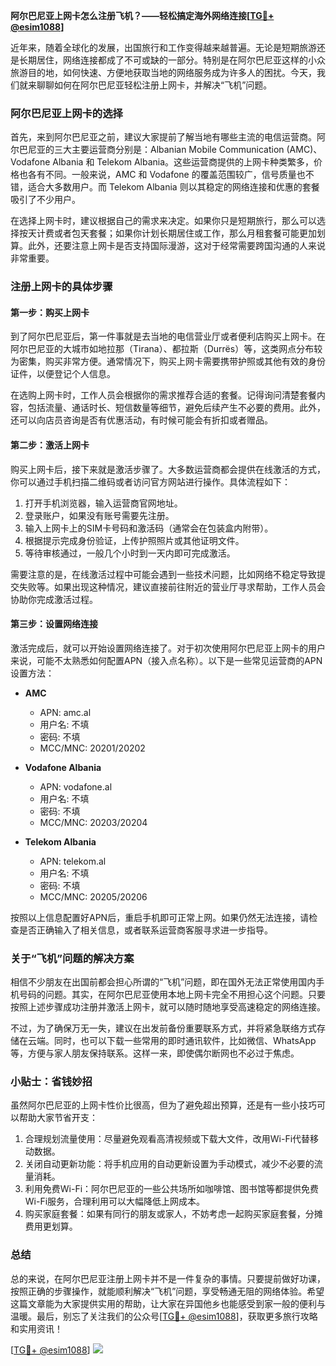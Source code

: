 **阿尔巴尼亚上网卡怎么注册飞机？——轻松搞定海外网络连接[[TG💪+ @esim1088](https://t.me/s/esim1088)]**

近年来，随着全球化的发展，出国旅行和工作变得越来越普遍。无论是短期旅游还是长期居住，网络连接都成了不可或缺的一部分。特别是在阿尔巴尼亚这样的小众旅游目的地，如何快速、方便地获取当地的网络服务成为许多人的困扰。今天，我们就来聊聊如何在阿尔巴尼亚轻松注册上网卡，并解决“飞机”问题。

### 阿尔巴尼亚上网卡的选择

首先，来到阿尔巴尼亚之前，建议大家提前了解当地有哪些主流的电信运营商。阿尔巴尼亚的三大主要运营商分别是：Albanian Mobile Communication (AMC)、Vodafone Albania 和 Telekom Albania。这些运营商提供的上网卡种类繁多，价格也各有不同。一般来说，AMC 和 Vodafone 的覆盖范围较广，信号质量也不错，适合大多数用户。而 Telekom Albania 则以其稳定的网络连接和优惠的套餐吸引了不少用户。

在选择上网卡时，建议根据自己的需求来决定。如果你只是短期旅行，那么可以选择按天计费或者包天套餐；如果你计划长期居住或工作，那么月租套餐可能更加划算。此外，还要注意上网卡是否支持国际漫游，这对于经常需要跨国沟通的人来说非常重要。

### 注册上网卡的具体步骤

#### 第一步：购买上网卡

到了阿尔巴尼亚后，第一件事就是去当地的电信营业厅或者便利店购买上网卡。在阿尔巴尼亚的大城市如地拉那（Tirana）、都拉斯（Durrës）等，这类网点分布较为密集，购买非常方便。通常情况下，购买上网卡需要携带护照或其他有效的身份证件，以便登记个人信息。

在选购上网卡时，工作人员会根据你的需求推荐合适的套餐。记得询问清楚套餐内容，包括流量、通话时长、短信数量等细节，避免后续产生不必要的费用。此外，还可以向店员咨询是否有优惠活动，有时候可能会有折扣或者赠品。

#### 第二步：激活上网卡

购买上网卡后，接下来就是激活步骤了。大多数运营商都会提供在线激活的方式，你可以通过手机扫描二维码或者访问官方网站进行操作。具体流程如下：

1. 打开手机浏览器，输入运营商官网地址。
2. 登录账户，如果没有账号需要先注册。
3. 输入上网卡上的SIM卡号码和激活码（通常会在包装盒内附带）。
4. 根据提示完成身份验证，上传护照照片或其他证明文件。
5. 等待审核通过，一般几个小时到一天内即可完成激活。

需要注意的是，在线激活过程中可能会遇到一些技术问题，比如网络不稳定导致提交失败等。如果出现这种情况，建议直接前往附近的营业厅寻求帮助，工作人员会协助你完成激活过程。

#### 第三步：设置网络连接

激活完成后，就可以开始设置网络连接了。对于初次使用阿尔巴尼亚上网卡的用户来说，可能不太熟悉如何配置APN（接入点名称）。以下是一些常见运营商的APN设置方法：

- **AMC**
  - APN: amc.al
  - 用户名: 不填
  - 密码: 不填
  - MCC/MNC: 20201/20202

- **Vodafone Albania**
  - APN: vodafone.al
  - 用户名: 不填
  - 密码: 不填
  - MCC/MNC: 20203/20204

- **Telekom Albania**
  - APN: telekom.al
  - 用户名: 不填
  - 密码: 不填
  - MCC/MNC: 20205/20206

按照以上信息配置好APN后，重启手机即可正常上网。如果仍然无法连接，请检查是否正确输入了相关信息，或者联系运营商客服寻求进一步指导。

### 关于“飞机”问题的解决方案

相信不少朋友在出国前都会担心所谓的“飞机”问题，即在国外无法正常使用国内手机号码的问题。其实，在阿尔巴尼亚使用本地上网卡完全不用担心这个问题。只要按照上述步骤成功注册并激活上网卡，就可以随时随地享受高速稳定的网络连接。

不过，为了确保万无一失，建议在出发前备份重要联系方式，并将紧急联络方式存储在云端。同时，也可以下载一些常用的即时通讯软件，比如微信、WhatsApp等，方便与家人朋友保持联系。这样一来，即使偶尔断网也不必过于焦虑。

### 小贴士：省钱妙招

虽然阿尔巴尼亚的上网卡性价比很高，但为了避免超出预算，还是有一些小技巧可以帮助大家节省开支：

1. 合理规划流量使用：尽量避免观看高清视频或下载大文件，改用Wi-Fi代替移动数据。
2. 关闭自动更新功能：将手机应用的自动更新设置为手动模式，减少不必要的流量消耗。
3. 利用免费Wi-Fi：阿尔巴尼亚的一些公共场所如咖啡馆、图书馆等都提供免费Wi-Fi服务，合理利用可以大幅降低上网成本。
4. 购买家庭套餐：如果有同行的朋友或家人，不妨考虑一起购买家庭套餐，分摊费用更划算。

### 总结

总的来说，在阿尔巴尼亚注册上网卡并不是一件复杂的事情。只要提前做好功课，按照正确的步骤操作，就能顺利解决“飞机”问题，享受畅通无阻的网络体验。希望这篇文章能为大家提供实用的帮助，让大家在异国他乡也能感受到家一般的便利与温暖。最后，别忘了关注我们的公众号[[TG💪+ @esim1088](https://t.me/s/esim1088)]，获取更多旅行攻略和实用资讯！

[[TG💪+ @esim1088](https://t.me/s/esim1088)] ![](https://i.postimg.cc/4NQfJmqS/Snipaste-2025-05-13-00-14-12.png)
